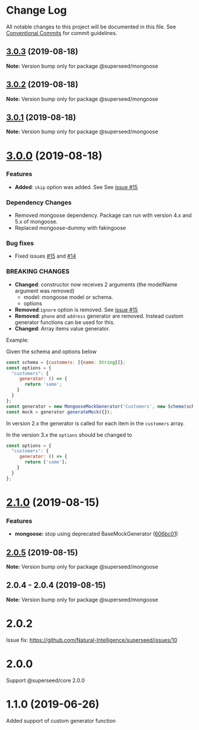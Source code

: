 # Change Log

All notable changes to this project will be documented in this file.
See [Conventional Commits](https://conventionalcommits.org) for commit guidelines.

## [3.0.3](https://github.com/Natural-Intelligence/superseed/compare/@superseed/mongoose@3.0.2...@superseed/mongoose@3.0.3) (2019-08-18)

**Note:** Version bump only for package @superseed/mongoose





## [3.0.2](https://github.com/Natural-Intelligence/superseed/compare/@superseed/mongoose@3.0.1...@superseed/mongoose@3.0.2) (2019-08-18)

**Note:** Version bump only for package @superseed/mongoose





## [3.0.1](https://github.com/Natural-Intelligence/superseed/compare/@superseed/mongoose@3.0.0...@superseed/mongoose@3.0.1) (2019-08-18)

**Note:** Version bump only for package @superseed/mongoose





# [3.0.0](https://github.com/Natural-Intelligence/superseed/compare/@superseed/mongoose@2.1.0...@superseed/mongoose@3.0.0) (2019-08-18)


### Features
- **Added**: `skip` option was added. See See [issue #15](https://github.com/Natural-Intelligence/superseed/issues/15) 


### Dependency Changes
- Removed mongoose dependency. Package can run with version 4.x and 5.x of mongoose.
- Replaced mongoose-dummy with fakingoose


### Bug fixes
- Fixed issues [#15](https://github.com/Natural-Intelligence/superseed/issues/15) and [#14](https://github.com/Natural-Intelligence/superseed/issues/14)

### BREAKING CHANGES
- **Changed**: constructor  now receives 2 arguments (the modelName argument was removed)
  - model: mongoose model or schema.
  - options
- **Removed**:`ignore` option is removed. See [issue #15](https://github.com/Natural-Intelligence/superseed/issues/15) 
- **Removed**: `phone` and `address` generator are removed. Instead custom generator functions can be used for this. 
- **Changed**: Array items value generator.

Example:

Given the schema and options below
```js
const schema = {customers: [{name: String}]};
const options = {
  "customers": {
     generator: () => {
       return 'same';
    }
  }
};
const generator = new MongooseMockGenerator('Customers', new Schema(schema), options);
const mock = generator.generateMock({});
```
In version 2.x the generator is called for each item in the `customers` array.

In the version 3.x the `options` should be changed to
```js
const options = {
  "customers": {
     generator: () => {
       return ['same'];
    }
  }
};
```






# [2.1.0](https://github.com/Natural-Intelligence/superseed/compare/@superseed/mongoose@2.0.5...@superseed/mongoose@2.1.0) (2019-08-15)


### Features

* **mongoose:** stop using deprecated BaseMockGenerator ([606bc01](https://github.com/Natural-Intelligence/superseed/commit/606bc01))





## [2.0.5](https://github.com/Natural-Intelligence/superseed/compare/@superseed/mongoose@2.0.4...@superseed/mongoose@2.0.5) (2019-08-15)

**Note:** Version bump only for package @superseed/mongoose




## 2.0.4 - 2.0.4 (2019-08-15)

**Note:** Version bump only for package @superseed/mongoose



# 2.0.2

Issue fix: https://github.com/Natural-Intelligence/superseed/issues/10



# 2.0.0

Support @superseed/core 2.0.0



# 1.1.0 (2019-06-26)

Added support of custom generator function

